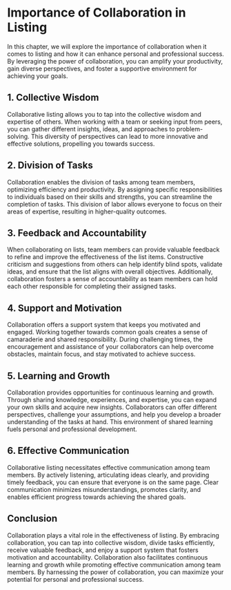 Importance of Collaboration in Listing
==================================================

In this chapter, we will explore the importance of collaboration when it comes to listing and how it can enhance personal and professional success. By leveraging the power of collaboration, you can amplify your productivity, gain diverse perspectives, and foster a supportive environment for achieving your goals.

**1. Collective Wisdom**
------------------------

Collaborative listing allows you to tap into the collective wisdom and expertise of others. When working with a team or seeking input from peers, you can gather different insights, ideas, and approaches to problem-solving. This diversity of perspectives can lead to more innovative and effective solutions, propelling you towards success.

**2. Division of Tasks**
------------------------

Collaboration enables the division of tasks among team members, optimizing efficiency and productivity. By assigning specific responsibilities to individuals based on their skills and strengths, you can streamline the completion of tasks. This division of labor allows everyone to focus on their areas of expertise, resulting in higher-quality outcomes.

**3. Feedback and Accountability**
----------------------------------

When collaborating on lists, team members can provide valuable feedback to refine and improve the effectiveness of the list items. Constructive criticism and suggestions from others can help identify blind spots, validate ideas, and ensure that the list aligns with overall objectives. Additionally, collaboration fosters a sense of accountability as team members can hold each other responsible for completing their assigned tasks.

**4. Support and Motivation**
-----------------------------

Collaboration offers a support system that keeps you motivated and engaged. Working together towards common goals creates a sense of camaraderie and shared responsibility. During challenging times, the encouragement and assistance of your collaborators can help overcome obstacles, maintain focus, and stay motivated to achieve success.

**5. Learning and Growth**
--------------------------

Collaboration provides opportunities for continuous learning and growth. Through sharing knowledge, experiences, and expertise, you can expand your own skills and acquire new insights. Collaborators can offer different perspectives, challenge your assumptions, and help you develop a broader understanding of the tasks at hand. This environment of shared learning fuels personal and professional development.

**6. Effective Communication**
------------------------------

Collaborative listing necessitates effective communication among team members. By actively listening, articulating ideas clearly, and providing timely feedback, you can ensure that everyone is on the same page. Clear communication minimizes misunderstandings, promotes clarity, and enables efficient progress towards achieving the shared goals.

Conclusion
----------

Collaboration plays a vital role in the effectiveness of listing. By embracing collaboration, you can tap into collective wisdom, divide tasks efficiently, receive valuable feedback, and enjoy a support system that fosters motivation and accountability. Collaboration also facilitates continuous learning and growth while promoting effective communication among team members. By harnessing the power of collaboration, you can maximize your potential for personal and professional success.
